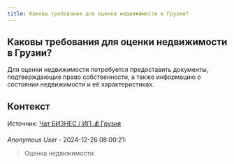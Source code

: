 ```yaml
---
title: Каковы требования для оценки недвижимости в Грузии?
---
```


## Каковы требования для оценки недвижимости в Грузии?

Для оценки недвижимости потребуется предоставить документы, подтверждающие право собственности, а также информацию о состоянии недвижимости и её характеристиках.

## Контекст

Источник: [Чат БИЗНЕС / ИП 💰 Грузия](https://t.me/ip_ge)

_Anonymous User_ - 2024-12-26 08:00:21:

> Оценка недвижимости.

